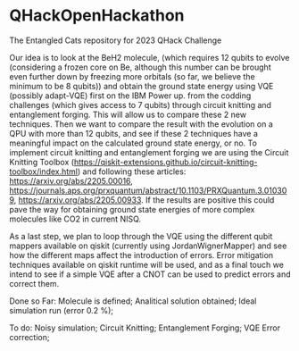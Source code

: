 # QHackOpenHackathon
The Entangled Cats repository for 2023 QHack Challenge

Our idea is to look at the BeH2 molecule, (which requires 12 qubits to evolve (considering a frozen core on Be, although this number can be brought even further down by freezing more orbitals (so far, we believe the minimum to be 8 qubits)) and obtain the ground state energy using VQE (possibly adapt-VQE) first on the IBM Power up.  from the codding challenges (which gives access to 7 qubits) through circuit knitting and entanglement forging. This will allow us to compare these 2 new techniques. Then we want to compare the result with the evolution on a QPU with more than 12 qubits, and see if these 2 techniques have a meaningful impact on the calculated ground state energy, or no. To implement circuit knitting and entanglement forging we are using the Circuit Knitting Toolbox (https://qiskit-extensions.github.io/circuit-knitting-toolbox/index.html) and following these articles:  https://arxiv.org/abs/2205.00016, https://journals.aps.org/prxquantum/abstract/10.1103/PRXQuantum.3.010309, https://arxiv.org/abs/2205.00933. If the results are positive this could pave the way for obtaining ground state energies of more complex molecules like CO2 in current NISQ.

As a last step, we plan to loop through the VQE using the different qubit mappers available on qiskit (currently using JordanWignerMapper) and see how the different maps affect the introduction of errors. Error mitigation techniques available on qiskit runtime will be used, and as a final touch we intend to see if a simple VQE after a CNOT can be used to predict errors and correct them.

Done so Far:
Molecule is defined;
Analitical solution obtained;
Ideal simulation run (error 0.2 %);

To do:
Noisy simulation;
Circuit Knitting;
Entanglement Forging;
VQE Error correction;
